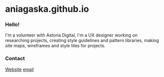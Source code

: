 # aniagaska.github.io

### Hello!

I'm a volunteer with Astoria Digital, I'm a UX designer working on researching projects, creating style guidelines and pattern libraries, making site maps, wireframes and style tiles for projects. 

### Contact

[Website](http://www.aniastypul.com)
[email](mailto:ania@astoria.digital)